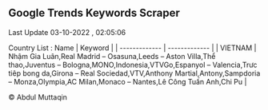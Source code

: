 

## Google Trends Keywords Scraper 
 
Last Update 03-10-2022 , 02:05:06

Country List :
 Name  | Keyword |
| ------------- | ------------- |
| VIETNAM | Nhậm Gia Luân,Real Madrid – Osasuna,Leeds – Aston Villa,Thể thao,Juventus – Bologna,MONO,Indonesia,VTVGo,Espanyol – Valencia,Trưc tiêp bong da,Girona – Real Sociedad,VTV,Anthony Martial,Antony,Sampdoria – Monza,Olympia,AC Milan,Monaco – Nantes,Lê Công Tuấn Anh,Chi Pu |



© Abdul Muttaqin 
